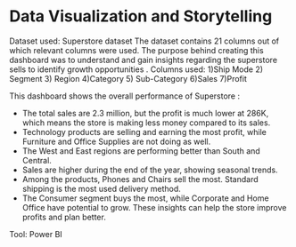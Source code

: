 # Data Visualization and Storytelling
Dataset used:  Superstore dataset
The dataset contains 21 columns out of which relevant columns were used. The purpose behind creating this dashboard was to understand and gain insights regarding the superstore sells to identify growth opportunities .
Columns used:
1)Ship Mode
2) Segment 
3) Region 
4)Category 
5) Sub-Category 
6)Sales 
7)Profit 

This dashboard shows the overall performance of Superstore :
- The total sales are 2.3 million, but the profit is much lower at 286K, which means the store is making less money compared to its sales. 
- Technology products are selling and earning the most profit, while Furniture and Office Supplies are not doing as well. 
-	The West and East regions are performing better than South and Central. 
-	Sales are higher during the end of the year, showing seasonal trends.
-	Among the products, Phones and Chairs sell the most. Standard shipping is the most used delivery method. 
-	The Consumer segment buys the most, while Corporate and Home Office have potential to grow. These insights can help the store improve profits and plan better.

Tool: Power BI 
